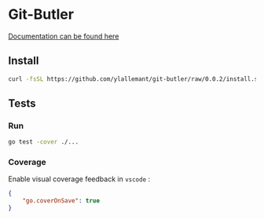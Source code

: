 Git-Butler
====

[Documentation can be found here](./docs/content.md)

## Install

```sh
curl -fsSL https://github.com/ylallemant/git-butler/raw/0.0.2/install.sh | bash
```

## Tests

### Run

```bash
go test -cover ./...
```

### Coverage

Enable visual coverage feedback in `vscode` :

```json
{
    "go.coverOnSave": true
}
```
